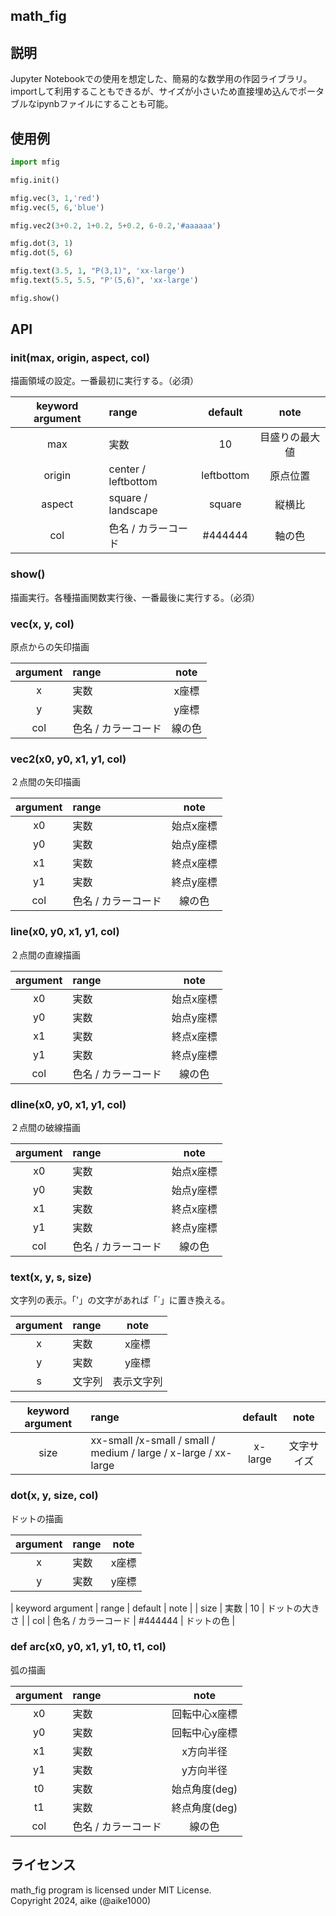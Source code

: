 math_fig
---

## 説明
Jupyter Notebookでの使用を想定した、簡易的な数学用の作図ライブラリ。  
importして利用することもできるが、サイズが小さいため直接埋め込んでポータブルなipynbファイルにすることも可能。

## 使用例

```python
import mfig

mfig.init()

mfig.vec(3, 1,'red')
mfig.vec(5, 6,'blue')

mfig.vec2(3+0.2, 1+0.2, 5+0.2, 6-0.2,'#aaaaaa')

mfig.dot(3, 1)
mfig.dot(5, 6)

mfig.text(3.5, 1, "P(3,1)", 'xx-large')
mfig.text(5.5, 5.5, "P'(5,6)", 'xx-large')

mfig.show()
```


## API

### init(max, origin, aspect, col)
描画領域の設定。一番最初に実行する。（必須）

| keyword argument | range               | default    | note           |
|:----------------:|:--------------------|:----------:|:--------------:|
|  max             | 実数                | 10         | 目盛りの最大値 |
|  origin          | center / leftbottom | leftbottom | 原点位置       |
|  aspect          | square / landscape  | square     | 縦横比         |
|  col             | 色名 / カラーコード | #444444    | 軸の色         |

### show()
描画実行。各種描画関数実行後、一番最後に実行する。（必須）

### vec(x, y, col)  
原点からの矢印描画

| argument | range               | note     |
|:--------:|:--------------------|:--------:|
|  x       | 実数                | x座標    |
|  y       | 実数                | y座標    |
|  col     | 色名 / カラーコード | 線の色   |

### vec2(x0, y0, x1, y1, col)  
２点間の矢印描画

| argument | range               | note      |
|:--------:|:--------------------|:---------:|
|  x0      | 実数                | 始点x座標 |
|  y0      | 実数                | 始点y座標 |
|  x1      | 実数                | 終点x座標 |
|  y1      | 実数                | 終点y座標 |
|  col     | 色名 / カラーコード | 線の色    |


### line(x0, y0, x1, y1, col)
２点間の直線描画

| argument | range               | note      |
|:--------:|:--------------------|:---------:|
|  x0      | 実数                | 始点x座標 |
|  y0      | 実数                | 始点y座標 |
|  x1      | 実数                | 終点x座標 |
|  y1      | 実数                | 終点y座標 |
|  col     | 色名 / カラーコード | 線の色    |

### dline(x0, y0, x1, y1, col)
２点間の破線描画

| argument | range               | note      |
|:--------:|:--------------------|:---------:|
|  x0      | 実数                | 始点x座標 |
|  y0      | 実数                | 始点y座標 |
|  x1      | 実数                | 終点x座標 |
|  y1      | 実数                | 終点y座標 |
|  col     | 色名 / カラーコード | 線の色    |

### text(x, y, s, size)
文字列の表示。「'」の文字があれば「´」に置き換える。

| argument | range    | note       |
|:--------:|:---------|:----------:|
|  x       | 実数     | x座標      |
|  y       | 実数     | y座標      |
|  s       | 文字列   | 表示文字列 |

| keyword argument | range                                                           | default | note       |
|:----------------:|:----------------------------------------------------------------|:-------:|:----------:|
|  size            | xx-small /x-small / small / medium / large / x-large / xx-large | x-large | 文字サイズ |

### dot(x, y, size, col)
ドットの描画

| argument | range    | note     |
|:--------:|:---------|:--------:|
|  x       | 実数     | x座標    |
|  y       | 実数     | y座標    |

| keyword argument | range               | default | note           |
|  size            | 実数                | 10      | ドットの大きさ |
|  col             | 色名 / カラーコード | #444444 | ドットの色     |

### def arc(x0, y0, x1, y1, t0, t1, col)
弧の描画

| argument | range               | note          |
|:--------:|:--------------------|:-------------:|
|  x0      | 実数                | 回転中心x座標 |
|  y0      | 実数                | 回転中心y座標 |
|  x1      | 実数                | x方向半径     |
|  y1      | 実数                | y方向半径     |
|  t0      | 実数                | 始点角度(deg) |
|  t1      | 実数                | 終点角度(deg) |
|  col     | 色名 / カラーコード | 線の色        |


## ライセンス
math_fig program is licensed under MIT License.  
Copyright 2024, aike (@aike1000)  
